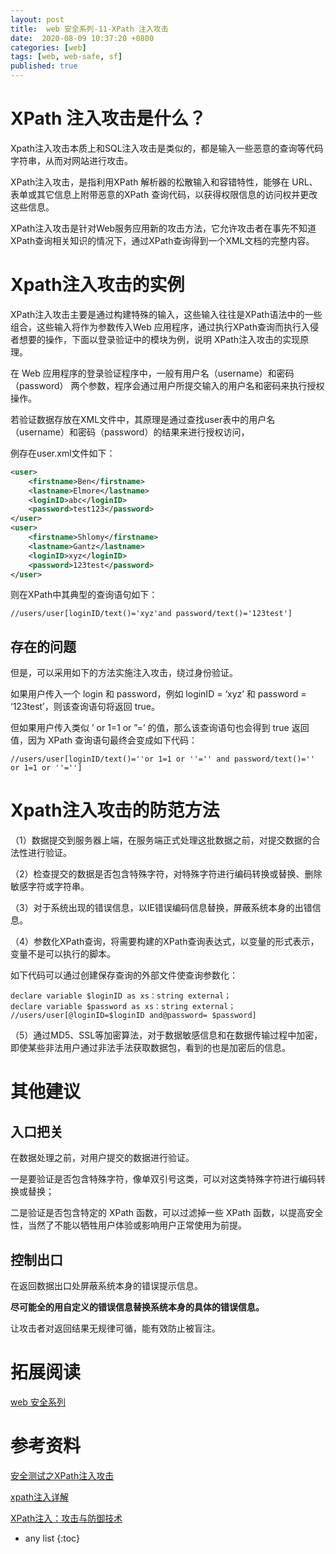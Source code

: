 ```yaml
---
layout: post
title:  web 安全系列-11-XPath 注入攻击
date:  2020-08-09 10:37:20 +0800
categories: [web]
tags: [web, web-safe, sf]
published: true
---
```


# XPath 注入攻击是什么？

Xpath注入攻击本质上和SQL注入攻击是类似的，都是输入一些恶意的查询等代码字符串，从而对网站进行攻击。

XPath注入攻击，是指利用XPath 解析器的松散输入和容错特性，能够在 URL、表单或其它信息上附带恶意的XPath 查询代码，以获得权限信息的访问权并更改这些信息。

XPath注入攻击是针对Web服务应用新的攻击方法，它允许攻击者在事先不知道XPath查询相关知识的情况下，通过XPath查询得到一个XML文档的完整内容。

# Xpath注入攻击的实例

XPath注入攻击主要是通过构建特殊的输入，这些输入往往是XPath语法中的一些组合，这些输入将作为参数传入Web 应用程序，通过执行XPath查询而执行入侵者想要的操作，下面以登录验证中的模块为例，说明 XPath注入攻击的实现原理。

在 Web 应用程序的登录验证程序中，一般有用户名（username）和密码（password） 两个参数，程序会通过用户所提交输入的用户名和密码来执行授权操作。

若验证数据存放在XML文件中，其原理是通过查找user表中的用户名 （username）和密码（password）的结果来进行授权访问，

例存在user.xml文件如下：

```xml
<user>
    <firstname>Ben</firstname>
    <lastname>Elmore</lastname>
    <loginID>abc</loginID>
    <password>test123</password>
</user>
<user>
    <firstname>Shlomy</firstname>
    <lastname>Gantz</lastname>
    <loginID>xyz</loginID>
    <password>123test</password>
</user>
```

则在XPath中其典型的查询语句如下：

```
//users/user[loginID/text()='xyz'and password/text()='123test']
```

## 存在的问题

但是，可以采用如下的方法实施注入攻击，绕过身份验证。

如果用户传入一个 login 和 password，例如 loginID = ‘xyz’ 和 password = ‘123test’，则该查询语句将返回 true。

但如果用户传入类似 ’ or 1=1 or ”=’ 的值，那么该查询语句也会得到 true 返回值，因为 XPath 查询语句最终会变成如下代码：

```
//users/user[loginID/text()=''or 1=1 or ''='' and password/text()='' or 1=1 or ''='']
```

# Xpath注入攻击的防范方法

（1）数据提交到服务器上端，在服务端正式处理这批数据之前，对提交数据的合法性进行验证。

（2）检查提交的数据是否包含特殊字符，对特殊字符进行编码转换或替换、删除敏感字符或字符串。

（3）对于系统出现的错误信息，以IE错误编码信息替换，屏蔽系统本身的出错信息。

（4）参数化XPath查询，将需要构建的XPath查询表达式，以变量的形式表示，变量不是可以执行的脚本。

如下代码可以通过创建保存查询的外部文件使查询参数化：

```
declare variable $loginID as xs：string external；
declare variable $password as xs：string external；
//users/user[@loginID=$loginID and@password= $password]
```

（5）通过MD5、SSL等加密算法，对于数据敏感信息和在数据传输过程中加密，即使某些非法用户通过非法手法获取数据包，看到的也是加密后的信息。

# 其他建议

## 入口把关

在数据处理之前，对用户提交的数据进行验证。

一是要验证是否包含特殊字符，像单双引号这类，可以对这类特殊字符进行编码转换或替换；

二是验证是否包含特定的 XPath 函数，可以过滤掉一些 XPath 函数，以提高安全性，当然了不能以牺牲用户体验或影响用户正常使用为前提。

## 控制出口

在返回数据出口处屏蔽系统本身的错误提示信息。

**尽可能全的用自定义的错误信息替换系统本身的具体的错误信息。**

让攻击者对返回结果无规律可循，能有效防止被盲注。

# 拓展阅读  

[web 安全系列](https://houbb.github.io/2020/08/09/web-safe-00-overview)

# 参考资料

[安全测试之XPath注入攻击](https://blog.csdn.net/quiet_girl/article/details/50588130)

[xpath注入详解](https://www.cnblogs.com/bmjoker/p/8861927.html)

[XPath注入：攻击与防御技术](https://cloud.tencent.com/developer/article/1180361)

* any list
{:toc}